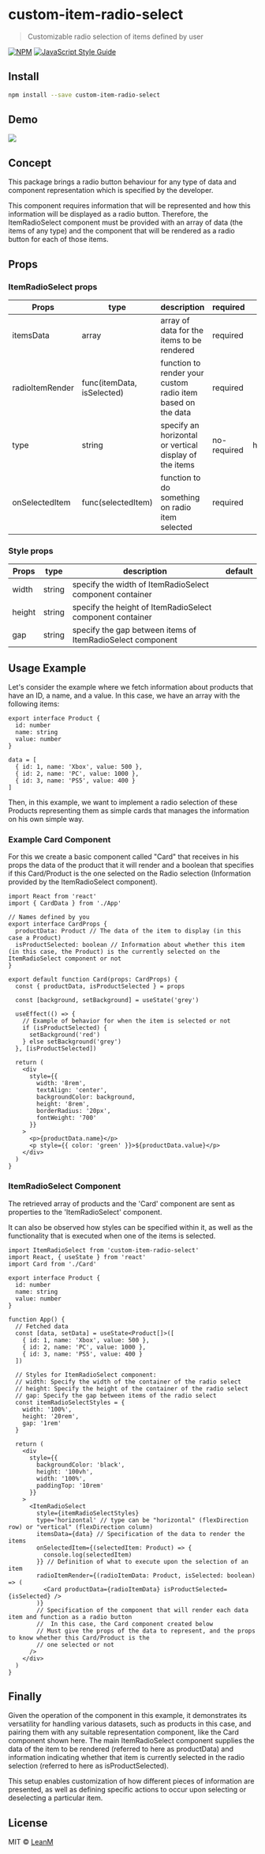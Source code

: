 # custom-item-radio-select

> Customizable radio selection of items defined by user

[![NPM](https://img.shields.io/npm/v/item-radio-select.svg)](https://www.npmjs.com/package/item-radio-select) [![JavaScript Style Guide](https://img.shields.io/badge/code_style-standard-brightgreen.svg)](https://standardjs.com)

## Install

```bash
npm install --save custom-item-radio-select
```

## Demo

![](https://github.com/LeanM/custom-item-radio-select/blob/main/custom-item-radio-select.gif?raw=true)

## Concept

This package brings a radio button behaviour for any type of data
and component representation which is specified by the developer.

This component requires information that will be represented and how this information will be displayed as a radio button.
Therefore, the ItemRadioSelect component must be provided with an array of data (the items of any type) and the component that will be rendered as a radio button for each of those items.

## Props

### ItemRadioSelect props

| Props           | type                       | description                                                 | required    | default    |
| --------------- | -------------------------- | ----------------------------------------------------------- | ----------- | ---------- |
| itemsData       | array                      | array of data for the items to be rendered                  | required    |            |
| radioItemRender | func(itemData, isSelected) | function to render your custom radio item based on the data | required    |            |
| type            | string                     | specify an horizontal or vertical display of the items      | no-required | horizontal |
| onSelectedItem  | func(selectedItem)         | function to do something on radio item selected             | required    |            |

### Style props

| Props  | type   | description                                                | default |
| ------ | ------ | ---------------------------------------------------------- | ------- |
| width  | string | specify the width of ItemRadioSelect component container   |         |
| height | string | specify the height of ItemRadioSelect component container  |         |
| gap    | string | specify the gap between items of ItemRadioSelect component |         |

## Usage Example

Let's consider the example where we fetch information about products that have an ID, a name, and a value. In this case, we have an array with the following items:

```tsx
export interface Product {
  id: number
  name: string
  value: number
}

data = [
  { id: 1, name: 'Xbox', value: 500 },
  { id: 2, name: 'PC', value: 1000 },
  { id: 3, name: 'PS5', value: 400 }
]
```

Then, in this example, we want to implement a radio selection of these Products representing them as simple cards that manages the information on his own simple way.

### Example Card Component

For this we create a basic component called "Card" that receives in his props the data
of the product that it will render and a boolean that specifies if this Card/Product is the one selected on the Radio selection (Information provided by the ItemRadioSelect component).

```tsx
import React from 'react'
import { CardData } from './App'

// Names defined by you
export interface CardProps {
  productData: Product // The data of the item to display (in this case a Product)
  isProductSelected: boolean // Information about whether this item (in this case, the Product) is the currently selected on the ItemRadioSelect component or not
}

export default function Card(props: CardProps) {
  const { productData, isProductSelected } = props

  const [background, setBackground] = useState('grey')

  useEffect(() => {
    // Example of behavior for when the item is selected or not
    if (isProductSelected) {
      setBackground('red')
    } else setBackground('grey')
  }, [isProductSelected])

  return (
    <div
      style={{
        width: '8rem',
        textAlign: 'center',
        backgroundColor: background,
        height: '8rem',
        borderRadius: '20px',
        fontWeight: '700'
      }}
    >
      <p>{productData.name}</p>
      <p style={{ color: 'green' }}>${productData.value}</p>
    </div>
  )
}
```

### ItemRadioSelect Component

The retrieved array of products and the 'Card' component are sent as properties to the 'ItemRadioSelect' component.

It can also be observed how styles can be specified within it, as well as the functionality that is executed when one of the items is selected.

```tsx
import ItemRadioSelect from 'custom-item-radio-select'
import React, { useState } from 'react'
import Card from './Card'

export interface Product {
  id: number
  name: string
  value: number
}

function App() {
  // Fetched data
  const [data, setData] = useState<Product[]>([
    { id: 1, name: 'Xbox', value: 500 },
    { id: 2, name: 'PC', value: 1000 },
    { id: 3, name: 'PS5', value: 400 }
  ])

  // Styles for ItemRadioSelect component:
  // width: Specify the width of the container of the radio select
  // height: Specify the height of the container of the radio select
  // gap: Specify the gap between items of the radio select
  const itemRadioSelectStyles = {
    width: '100%',
    height: '20rem',
    gap: '1rem'
  }

  return (
    <div
      style={{
        backgroundColor: 'black',
        height: '100vh',
        width: '100%',
        paddingTop: '10rem'
      }}
    >
      <ItemRadioSelect
        style={itemRadioSelectStyles}
        type='horizontal' // type can be "horizontal" (flexDirection row) or "vertical" (flexDirection column)
        itemsData={data} // Specification of the data to render the items
        onSelectedItem={(selectedItem: Product) => {
          console.log(selectedItem)
        }} // Definition of what to execute upon the selection of an item
        radioItemRender={(radioItemData: Product, isSelected: boolean) => (
          <Card productData={radioItemData} isProductSelected={isSelected} />
        )}
        // Specification of the component that will render each data item and function as a radio button
        //  In this case, the Card component created below
        // Must give the props of the data to represent, and the props to know whether this Card/Product is the
        // one selected or not
      />
    </div>
  )
}
```

## Finally

Given the operation of the component in this example, it demonstrates its versatility for handling various datasets, such as products in this case, and pairing them with any suitable representation component, like the Card component shown here. The main ItemRadioSelect component supplies the data of the item to be rendered (referred to here as productData) and information indicating whether that item is currently selected in the radio selection (referred to here as isProductSelected).

This setup enables customization of how different pieces of information are presented, as well as defining specific actions to occur upon selecting or deselecting a particular item.

## License

MIT © [LeanM](https://github.com/LeanM)
